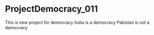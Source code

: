 # ProjectDemocracy_011

This is new project for democracy
India is a democracy
Pakistan is not a democracy
